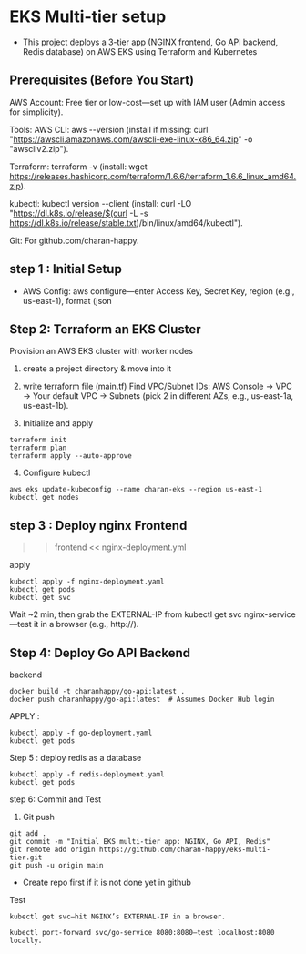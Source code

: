 # EKS Multi-tier setup 

- This project deploys a 3-tier app (NGINX frontend, Go API backend, Redis database) on AWS EKS using Terraform and Kubernetes

## Prerequisites (Before You Start)

AWS Account: Free tier or low-cost—set up with IAM user (Admin access for simplicity).

Tools:
AWS CLI: aws --version (install if missing: curl "https://awscli.amazonaws.com/awscli-exe-linux-x86_64.zip" -o "awscliv2.zip").

Terraform: terraform -v (install: wget https://releases.hashicorp.com/terraform/1.6.6/terraform_1.6.6_linux_amd64.zip).

kubectl: kubectl version --client (install: curl -LO "https://dl.k8s.io/release/$(curl -L -s https://dl.k8s.io/release/stable.txt)/bin/linux/amd64/kubectl").

Git: For github.com/charan-happy.

## step 1 : Initial Setup

- AWS Config: aws configure—enter Access Key, Secret Key, region (e.g., us-east-1), format (json

## Step 2: Terraform an EKS Cluster

Provision an AWS EKS cluster with worker nodes

1. create a project directory & move into it

2. write terraform file (main.tf)
Find VPC/Subnet IDs: AWS Console → VPC → Your default VPC → Subnets (pick 2 in different AZs, e.g., us-east-1a, us-east-1b).

3. Initialize and apply
```
terraform init 
terraform plan
terraform apply --auto-approve
```

4. Configure kubectl 
```
aws eks update-kubeconfig --name charan-eks --region us-east-1
kubectl get nodes
```
## step 3 : Deploy nginx Frontend

>> frontend << nginx-deployment.yml

apply 

```
kubectl apply -f nginx-deployment.yaml
kubectl get pods
kubectl get svc
```
Wait ~2 min, then grab the EXTERNAL-IP from kubectl get svc nginx-service—test it in a browser (e.g., http://<EXTERNAL-IP>).

## Step 4: Deploy Go API Backend

backend

```
docker build -t charanhappy/go-api:latest .
docker push charanhappy/go-api:latest  # Assumes Docker Hub login
```

APPLY :
```
kubectl apply -f go-deployment.yaml
kubectl get pods
```
Step 5 : deploy redis as a database

```
kubectl apply -f redis-deployment.yaml
kubectl get pods
```

step 6: Commit and Test

1. Git push 

```
git add .
git commit -m "Initial EKS multi-tier app: NGINX, Go API, Redis"
git remote add origin https://github.com/charan-happy/eks-multi-tier.git
git push -u origin main
```
- Create repo first if it is not done yet in github 

Test 

```
kubectl get svc—hit NGINX’s EXTERNAL-IP in a browser.

kubectl port-forward svc/go-service 8080:8080—test localhost:8080 locally.
```





